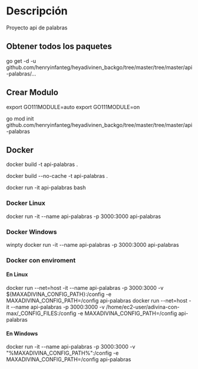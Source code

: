 # Descripción

Proyecto api de palabras

## Obtener todos los paquetes

go get -d -u github.com/henryinfanteg/heyadivinen_backgo/tree/master/tree/master/api-palabras/...

## Crear Modulo

export GO111MODULE=auto
export GO111MODULE=on

go mod init github.com/henryinfanteg/heyadivinen_backgo/tree/master/tree/master/api-palabras

## Docker

docker build -t api-palabras .

docker build --no-cache -t api-palabras .

docker run -it api-palabras bash

### Docker Linux

docker run -it --name api-palabras -p 3000:3000 api-palabras

### Docker Windows

winpty docker run -it --name api-palabras -p 3000:3000 api-palabras

### Docker con enviroment

#### En Linux

docker run --net=host -it --name api-palabras -p 3000:3000 -v ${MAXADIVINA_CONFIG_PATH}:/config -e MAXADIVINA_CONFIG_PATH=/config api-palabras
docker run --net=host -it --name api-palabras -p 3000:3000 -v /home/ec2-user/adivina-con-max/_CONFIG_FILES:/config -e MAXADIVINA_CONFIG_PATH=/config api-palabras

#### En Windows

docker run -it --name api-palabras -p 3000:3000 -v "%MAXADIVINA_CONFIG_PATH%":/config -e MAXADIVINA_CONFIG_PATH=/config api-palabras
